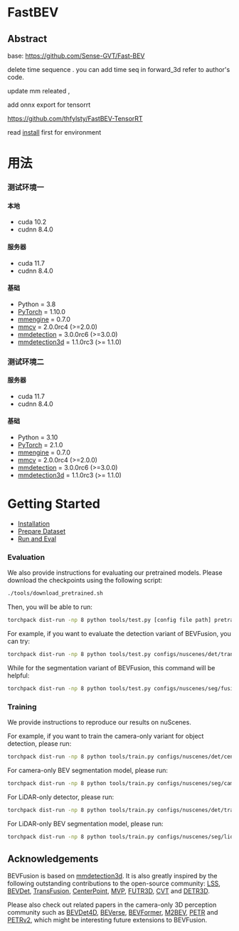 # FastBEV

## Abstract
base: https://github.com/Sense-GVT/Fast-BEV 

delete time sequence . you can add time seq in forward_3d refer to author's code.

update mm releated ,

add onnx export for tensorrt

https://github.com/thfylsty/FastBEV-TensorRT


read [install](docs/install.md) first for environment

# 用法

### 测试环境一

#### 本地

- cuda 10.2
- cudnn 8.4.0

#### 服务器

- cuda 11.7
- cudnn 8.4.0

#### 基础

- Python = 3.8
- [PyTorch](https://github.com/pytorch/pytorch) = 1.10.0
- [mmengine](http://github.com/open-mmlab/mmsegmentation) = 0.7.0
- [mmcv](https://github.com/open-mmlab/mmcv) = 2.0.0rc4 (>=2.0.0)
- [mmdetection](http://github.com/open-mmlab/mmdetection) = 3.0.0rc6 (>=3.0.0)
- [mmdetection3d](http://github.com/open-mmlab/mmdetection3d) = 1.1.0rc3 (>= 1.1.0)

### 测试环境二

#### 服务器

- cuda 11.7
- cudnn 8.4.0

#### 基础

- Python = 3.10
- [PyTorch](https://github.com/pytorch/pytorch) = 2.1.0
- [mmengine](http://github.com/open-mmlab/mmsegmentation) = 0.7.0
- [mmcv](https://github.com/open-mmlab/mmcv) = 2.0.0rc4 (>=2.0.0)
- [mmdetection](http://github.com/open-mmlab/mmdetection) = 3.0.0rc6 (>=3.0.0)
- [mmdetection3d](http://github.com/open-mmlab/mmdetection3d) = 1.1.0rc3 (>= 1.1.0)



# Getting Started

* [Installation](docs/install.md)
* [Prepare Dataset](docs/prepare_dataset.md)
* [Run and Eval](docs/getting_started.md)

### Evaluation

We also provide instructions for evaluating our pretrained models. Please download the checkpoints using the following script:

```bash
./tools/download_pretrained.sh
```

Then, you will be able to run:

```bash
torchpack dist-run -np 8 python tools/test.py [config file path] pretrained/[checkpoint name].pth --eval [evaluation type]
```

For example, if you want to evaluate the detection variant of BEVFusion, you can try:

```bash
torchpack dist-run -np 8 python tools/test.py configs/nuscenes/det/transfusion/secfpn/camera+lidar/swint_v0p075/convfuser.yaml pretrained/bevfusion-det.pth --eval bbox
```

While for the segmentation variant of BEVFusion, this command will be helpful:

```bash
torchpack dist-run -np 8 python tools/test.py configs/nuscenes/seg/fusion-bev256d2-lss.yaml pretrained/bevfusion-seg.pth --eval map
```

### Training

We provide instructions to reproduce our results on nuScenes.

For example, if you want to train the camera-only variant for object detection, please run:

```bash
torchpack dist-run -np 8 python tools/train.py configs/nuscenes/det/centerhead/lssfpn/camera/256x704/swint/default.yaml --model.encoders.camera.backbone.init_cfg.checkpoint pretrained/swint-nuimages-pretrained.pth
```

For camera-only BEV segmentation model, please run:

```bash
torchpack dist-run -np 8 python tools/train.py configs/nuscenes/seg/camera-bev256d2.yaml --model.encoders.camera.backbone.init_cfg.checkpoint pretrained/swint-nuimages-pretrained.pth
```

For LiDAR-only detector, please run:

```bash
torchpack dist-run -np 8 python tools/train.py configs/nuscenes/det/transfusion/secfpn/lidar/voxelnet_0p075.yaml
```

For LiDAR-only BEV segmentation model, please run:

```bash
torchpack dist-run -np 8 python tools/train.py configs/nuscenes/seg/lidar-centerpoint-bev128.yaml
```

## Acknowledgements

BEVFusion is based on [mmdetection3d](https://github.com/open-mmlab/mmdetection3d). It is also greatly inspired by the following outstanding contributions to the open-source community: [LSS](https://github.com/nv-tlabs/lift-splat-shoot), [BEVDet](https://github.com/HuangJunjie2017/BEVDet), [TransFusion](https://github.com/XuyangBai/TransFusion), [CenterPoint](https://github.com/tianweiy/CenterPoint), [MVP](https://github.com/tianweiy/MVP), [FUTR3D](https://arxiv.org/abs/2203.10642), [CVT](https://github.com/bradyz/cross_view_transformers) and [DETR3D](https://github.com/WangYueFt/detr3d).

Please also check out related papers in the camera-only 3D perception community such as [BEVDet4D](https://arxiv.org/abs/2203.17054), [BEVerse](https://arxiv.org/abs/2205.09743), [BEVFormer](https://arxiv.org/abs/2203.17270), [M2BEV](https://arxiv.org/abs/2204.05088), [PETR](https://arxiv.org/abs/2203.05625) and [PETRv2](https://arxiv.org/abs/2206.01256), which might be interesting future extensions to BEVFusion.
